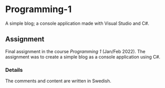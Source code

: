 # Programming-1
A simple blog; a console application made with Visual Studio and C#.

## Assignment
Final assignment in the course _Programming 1_ (Jan/Feb 2022).
The assignment was to create a simple blog as a console application using C#.

### Details
The comments and content are written in Swedish.
